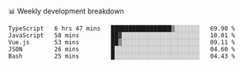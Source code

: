 📊 Weekly development breakdown
<!--START_SECTION:waka-->
```text
TypeScript   6 hrs 47 mins   █████████████████▒░░░░░░░   69.90 % 
JavaScript   58 mins         ██▓░░░░░░░░░░░░░░░░░░░░░░   10.01 % 
Vue.js       53 mins         ██▒░░░░░░░░░░░░░░░░░░░░░░   09.11 % 
JSON         26 mins         █░░░░░░░░░░░░░░░░░░░░░░░░   04.60 % 
Bash         25 mins         █░░░░░░░░░░░░░░░░░░░░░░░░   04.43 % 
```
<!--END_SECTION:waka-->
